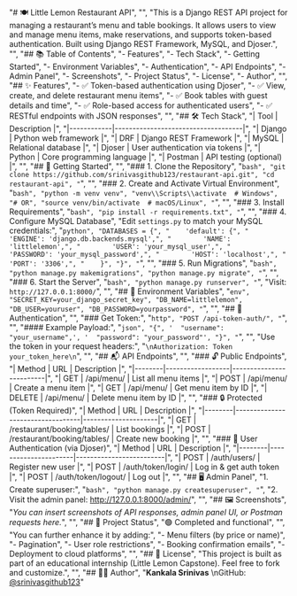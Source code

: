 
   "# 🍽️ Little Lemon Restaurant API",
    "",
    "This is a Django REST API project for managing a restaurant’s menu and table bookings. It allows users to view and manage menu items, make reservations, and supports token-based authentication. Built using Django REST Framework, MySQL, and Djoser.",
    "",
    "## 📚 Table of Contents",
    "- Features",
    "- Tech Stack",
    "- Getting Started",
    "- Environment Variables",
    "- Authentication",
    "- API Endpoints",
    "- Admin Panel",
    "- Screenshots",
    "- Project Status",
    "- License",
    "- Author",
    "",
    "## ✨ Features",
    "- ✅ Token-based authentication using Djoser",
    "- ✅ View, create, and delete restaurant menu items",
    "- ✅ Book tables with guest details and time",
    "- ✅ Role-based access for authenticated users",
    "- ✅ RESTful endpoints with JSON responses",
    "",
    "## 🛠️ Tech Stack",
    "| Tool       | Description                        |",
    "|------------|------------------------------------|",
    "| Django     | Python web framework               |",
    "| DRF        | Django REST Framework              |",
    "| MySQL      | Relational database                |",
    "| Djoser     | User authentication via tokens     |",
    "| Python     | Core programming language          |",
    "| Postman    | API testing (optional)             |",
    "",
    "## 🚀 Getting Started",
    "",
    "### 1. Clone the Repository",
    "```bash",
    "git clone https://github.com/srinivasgithub123/restaurant-api.git",
    "cd restaurant-api",
    "```",
    "",
    "### 2. Create and Activate Virtual Environment",
    "```bash",
    "python -m venv venv",
    "venv\\Scripts\\activate  # Windows",
    "# OR",
    "source venv/bin/activate  # macOS/Linux",
    "```",
    "",
    "### 3. Install Requirements",
    "```bash",
    "pip install -r requirements.txt",
    "```",
    "",
    "### 4. Configure MySQL Database",
    "Edit `settings.py` to match your MySQL credentials:",
    "```python",
    "DATABASES = {",
    "    'default': {",
    "        'ENGINE': 'django.db.backends.mysql',",
    "        'NAME': 'littlelemon',",
    "        'USER': 'your_mysql_user',",
    "        'PASSWORD': 'your_mysql_password',",
    "        'HOST': 'localhost',",
    "        'PORT': '3306',",
    "    }",
    "}",
    "```",
    "",
    "### 5. Run Migrations",
    "```bash",
    "python manage.py makemigrations",
    "python manage.py migrate",
    "```",
    "",
    "### 6. Start the Server",
    "```bash",
    "python manage.py runserver",
    "```",
    "Visit: `http://127.0.0.1:8000/`",
    "",
    "## 🔑 Environment Variables",
    "```env",
    "SECRET_KEY=your_django_secret_key",
    "DB_NAME=littlelemon",
    "DB_USER=youruser",
    "DB_PASSWORD=yourpassword",
    "```",
    "",
    "## 🔐 Authentication",
    "",
    "### Get Token:",
    "```http",
    "POST /api-token-auth/",
    "```",
    "",
    "#### Example Payload:",
    "```json",
    "{",
    '  "username": "your_username",',
    '  "password": "your_password"',
    "}",
    "```",
    "",
    "Use the token in your request headers:",
    "```\nAuthorization: Token your_token_here\n```",
    "",
    "## 📬 API Endpoints",
    "",
    "### 🔓 Public Endpoints",
    "| Method | URL              | Description             |",
    "|--------|------------------|-------------------------|",
    "| GET    | /api/menu/       | List all menu items     |",
    "| POST   | /api/menu/       | Create a menu item      |",
    "| GET    | /api/menu/<id>   | Get menu item by ID     |",
    "| DELETE | /api/menu/<id>   | Delete menu item by ID  |",
    "",
    "### 🔒 Protected (Token Required)",
    "| Method | URL                             | Description         |",
    "|--------|----------------------------------|---------------------|",
    "| GET    | /restaurant/booking/tables/     | List bookings       |",
    "| POST   | /restaurant/booking/tables/     | Create new booking  |",
    "",
    "### 👤 User Authentication (via Djoser)",
    "| Method | URL                  | Description             |",
    "|--------|----------------------|-------------------------|",
    "| POST   | /auth/users/         | Register new user       |",
    "| POST   | /auth/token/login/   | Log in & get auth token |",
    "| POST   | /auth/token/logout/  | Log out                 |",
    "",
    "## 🖥️ Admin Panel",
    "1. Create superuser:",
    "```bash",
    "python manage.py createsuperuser",
    "```",
    "2. Visit the admin panel: http://127.0.0.1:8000/admin/",
    "",
    "## 🖼️ Screenshots",
    "_You can insert screenshots of API responses, admin panel UI, or Postman requests here._",
    "",
    "## 🚧 Project Status",
    "🟢 Completed and functional",
    "",
    "You can further enhance it by adding:",
    "- Menu filters (by price or name)",
    "- Pagination",
    "- User role restrictions",
    "- Booking confirmation emails",
    "- Deployment to cloud platforms",
    "",
    "## 📄 License",
    "This project is built as part of an educational internship (Little Lemon Capstone). Feel free to fork and customize.",
    "",
    "## 🙋‍♂️ Author",
    "**Kankala Srinivas**  \nGitHub: [@srinivasgithub123](https://github.com/srinivasgithub123)"

